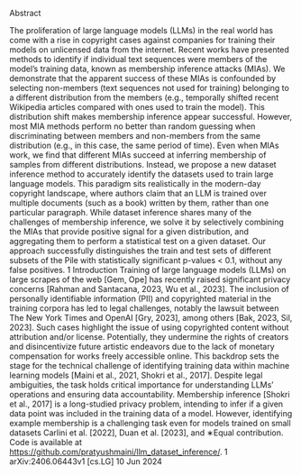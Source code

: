 Abstract

The proliferation of large language models (LLMs) in the real world has come with a rise in copyright
cases against companies for training their models on unlicensed data from the internet. Recent works
have presented methods to identify if individual text sequences were members of the model’s training
data, known as membership inference attacks (MIAs). We demonstrate that the apparent success of
these MIAs is confounded by selecting non-members (text sequences not used for training) belonging to
a different distribution from the members (e.g., temporally shifted recent Wikipedia articles compared
with ones used to train the model). This distribution shift makes membership inference appear successful.
However, most MIA methods perform no better than random guessing when discriminating between
members and non-members from the same distribution (e.g., in this case, the same period of time).
Even when MIAs work, we find that different MIAs succeed at inferring membership of samples from
different distributions. Instead, we propose a new dataset inference method to accurately identify
the datasets used to train large language models. This paradigm sits realistically in the modern-day
copyright landscape, where authors claim that an LLM is trained over multiple documents (such as a
book) written by them, rather than one particular paragraph. While dataset inference shares many
of the challenges of membership inference, we solve it by selectively combining the MIAs that provide
positive signal for a given distribution, and aggregating them to perform a statistical test on a given
dataset. Our approach successfully distinguishes the train and test sets of different subsets of the Pile
with statistically significant p-values < 0.1, without any false positives.
1
Introduction
Training of large language models (LLMs) on large scrapes of the web [Gem, Ope] has recently raised
significant privacy concerns [Rahman and Santacana, 2023, Wu et al., 2023]. The inclusion of personally
identifiable information (PII) and copyrighted material in the training corpora has led to legal challenges,
notably the lawsuit between The New York Times and OpenAI [Gry, 2023], among others [Bak, 2023,
Sil, 2023]. Such cases highlight the issue of using copyrighted content without attribution and/or license.
Potentially, they undermine the rights of creators and disincentivize future artistic endeavors due to the lack
of monetary compensation for works freely accessible online. This backdrop sets the stage for the technical
challenge of identifying training data within machine learning models [Maini et al., 2021, Shokri et al.,
2017]. Despite legal ambiguities, the task holds critical importance for understanding LLMs’ operations and
ensuring data accountability.
Membership inference [Shokri et al., 2017] is a long-studied privacy problem, intending to infer if a given
data point was included in the training data of a model. However, identifying example membership is a
challenging task even for models trained on small datasets Carlini et al. [2022], Duan et al. [2023], and
∗Equal contribution. Code is available at https://github.com/pratyushmaini/llm_dataset_inference/.
1
arXiv:2406.06443v1  [cs.LG]  10 Jun 2024
